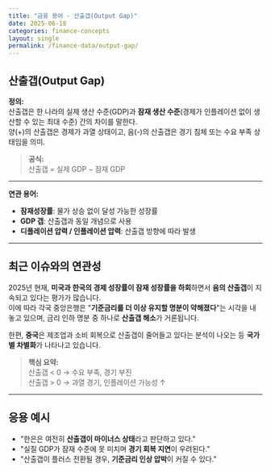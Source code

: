 ```yaml
---
title: "금융 용어 - 산출갭(Output Gap)"
date: 2025-06-18
categories: finance-concepts
layout: single
permalink: /finance-data/output-gap/
---
```


## 산출갭(Output Gap)

**정의:**  
산출갭은 한 나라의 실제 생산 수준(GDP)과 **잠재 생산 수준**(경제가 인플레이션 없이 생산할 수 있는 최대 수준) 간의 차이를 말한다.  
양(+)의 산출갭은 경제가 과열 상태이고, 음(-)의 산출갭은 경기 침체 또는 수요 부족 상태임을 의미.

> **공식:**  
> 산출갭 = 실제 GDP − 잠재 GDP

---

**연관 용어:**  
- **잠재성장률**: 물가 상승 없이 달성 가능한 성장률  
- **GDP 갭**: 산출갭과 동일 개념으로 사용  
- **디플레이션 압력 / 인플레이션 압력**: 산출갭 방향에 따라 발생  

---

##  최근 이슈와의 연관성

2025년 현재, **미국과 한국의 경제 성장률이 잠재 성장률을 하회**하면서 **음의 산출갭**이 지속되고 있다는 평가가 많습니다.  
이에 따라 각국 중앙은행은 "**기준금리를 더 이상 유지할 명분이 약해졌다**"는 시각을 내놓고 있으며, 금리 인하 명분 중 하나로 **산출갭 해소**가 거론됩니다.

한편, **중국**은 제조업과 소비 회복으로 산출갭이 줄어들고 있다는 분석이 나오는 등 **국가별 차별화**가 나타나고 있습니다.

>  **핵심 요약:**  
> 산출갭 < 0 → 수요 부족, 경기 부진  
> 산출갭 > 0 → 과열 경기, 인플레이션 가능성 ↑

---

##  응용 예시

- "한은은 여전히 **산출갭이 마이너스 상태**라고 판단하고 있다."  
- "실질 GDP가 잠재 수준에 못 미치며 **경기 회복 지연**이 우려된다."  
- "산출갭이 플러스 전환될 경우, **기준금리 인상 압박**이 커질 수 있다."  
